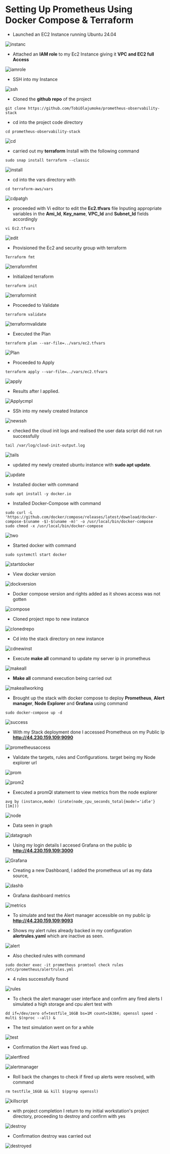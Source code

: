 # Setting Up Prometheus Using Docker Compose & Terraform

- Launched an EC2 Instance running Ubuntu 24.04

![instanc](/Project10/img/2_Launch_successful.png)

- Attached an **IAM role** to my Ec2 Instance giving it **VPC and EC2 full Access**

![iamrole](/Project10/img/4_Iam_role_attached%20_to_instance.png)

- SSH into my Instance

![ssh](/Project10/img/3_SSh_into_instance.png)

- Cloned the **github repo** of the project

```
git clone https://github.com/TobiOlajumoke/prometheus-observability-stack
```

- cd into the project code directory

```
cd prometheus-observability-stack
```

![cd](/Project10/img/7-cd_into-directory_with_prometheus_stack_config_file.png)


- carried out my **terraform** Install with the following command

```
sudo snap install terraform --classic
```

![install](/Project10/img/5_install_sudo_snap_install_Terraform.png)

- cd into the vars directory with 

```
cd terraform-aws/vars
```

![cdpatgh](/Project10/img/9_cd-into_stack_directory.png)

- proceeded with Vi editor to edit the **Ec2.tfvars** file Inputing appropriate variables in the **Ami_Id**, **Key_name**, **VPC_Id** and **Subnet_Id** fields accordingly

```
vi Ec2.tfvars
```

![edit](/Project10/img/8_edited_variables_pertaining_to-my_project_with_vi_editor.png)

- Provisioned the Ec2 and security group with terraform

```
Terraform fmt
```

![terraformfmt](/Project10/img/10_Terreform_fmt.png)

- Initialized terraform 

```
terraform init
```

![terraforminit](/Project10/img/11_Terraform_init.png)

- Proceeded to Validate 

```
terraform validate
```
![terraformvalidate](/Project10/img/12_Terraform_validated.png)

- Executed the Plan

```
terraform plan --var-file=../vars/ec2.tfvars
```

![Plan](/Project10/img/13_Terraform_plan.png)

- Proceeded to Apply

```
terraform apply --var-file=../vars/ec2.tfvars
```

![apply](/Project10/img/14_Terraform_Apply.png)

- Results after I applied.

![Applycmpl](/Project10/img/15_terraform_apply_completed.png)

- SSh into my newly created Instance

![newssh](/Project10/img/16_ssh_into_new-instance.png)

- checked the cloud init logs and realised the user data script did not run successfully

```
tail /var/log/cloud-init-output.log
```

![tails](/Project10/img/17_ran_tail_command_and_saw_docker_command-was_not_successful.png)

- updated my newly created ubuntu instance with **sudo apt update**.

![update](/Project10/img/18_sudo_apt_update_my_new_instance.png)

- Installed docker with command

```
sudo apt install -y docker.io
```
- Installed Docker-Compose with command

```
sudo curl -L 'https://github.com/docker/compose/releases/latest/download/docker-compose-$(uname -$)-$(uname -m)' -o /usr/local/bin/docker-compose
sudo chmod -x /usr/local/bin/docker-compose
```

![two](/Project10/img/19_Install_docker_and_docker-compose.png)

- Started docker with command

```
sudo systemctl start docker
```

![startdocker](/Project10/img/20_started_docker.png)

- View docker version

![dockversion](/Project10/img/21a_docker_version_view.png)

- Docker compose version and rights added as it shows access was not gotten

![compose](/Project10/img/21a_docker-compose_version_view_and_Rights_added.png)

- Cloned project repo to new instance

![clonedrepo](/Project10/img/22_cloned_repo_to_new_terraform-spun_instance.png)

- Cd into the stack directory on new instance

![cdnewinst](/Project10/img/23_cd_into_the_stack.png)

- Execute **make all** command to update my server ip in prometheus

![makeall](/Project10/img/24_make_all_command_executed_success.png)

- **Make all** command execution being carried out

![makeallworking](/Project10/img/25_make-all_execution.png)

- Brought up the stack with docker compose to deploy **Prometheus**, **Alert manager**, **Node Explorer** and **Grafana** using command

```
sudo docker-compose up -d
```

![success](/Project10/img/26_make_all-started_success.png) 

- With my Stack deployment done I accessed Prometheus on my Public Ip **http://44.230.159.109:9090**

![prometheusaccess](/Project10/img/27_Prometheus_accessed.png)

- Validate the targets, rules and Configurations. target being my Node explorer url

![prom](/Project10/img/27_Prometheus_accessed.png)

![prom2](/Project10/img/28_prometheus_config.png)

- Executed a promQl statement to view metrics from the node explorer

```
avg by (instance,mode) (irate(node_cpu_seconds_total{mode!='idle'}[1m]))
```

![node](/Project10/img/29_executed_command.png)

- Data seen in graph

![datagraph](/Project10/img/30_Prometheus_Graph.png)

- Using my login details I accesed Grafana on the public ip **http://44.230.159.109:3000**

![Grafana](/Project10/img/31_Grafana.png)

- Creating a new Dashboard, I added the prometheus url as my data source, 

![dashb](/Project10/img/31_Grafana_createdashboard_entry_and_execution.png)

- Grafana dashboard metrics

![metrics](/Project10/img/32_Info.png)

- To simulate and test the Alert manager accessible on my public ip **http://44.230.159.109:9093**

- Shows my alert rules already backed in my configuration **alertrules.yaml** which are inactive as seen.

![alert](/Project10/img/33_Alerts%20open.png)

- Also checked rules with command

```
sudo docker exec -it prometheus promtool check rules /etc/prometheus/alertrules.yml
```

- 4 rules successfully found

![rules](/Project10/img/34_populate%20the%20ec2_instance_to-generate_error.png)

- To check the alert manager user interface and confirm any fired alerts I simulated a high storage and cpu alert test with

```
dd if=/dev/zero of=testfile_16GB bs=1M count=16384; openssl speed -multi $(nproc --all) &
```

- The test simulation went on for a while

![test](/Project10/img/35_file_creation-ongoing.png)

- Confirmation the Alert was fired up.

![alertfired](/Project10/img/36_Alert-visible.png)

![alertmanager](/Project10/img/37_Alert_Manager.png)

- Roll back the changes to check if fired up alerts were resolved, with command

```
rm testfile_16GB && kill $(pgrep openssl)
```
![killscript](/Project10/img/38-kill-script-generating_error.png)

- with project completion I return to my initial workstation's project directory, proceeding to destroy and confirm with yes

![destroy](/Project10/img/39_Destroy-Terraform_infrastruscture.png)

- Confirmation destroy was carried out

![destroyed](/Project10/img/40_destroy_carried_out.png)
